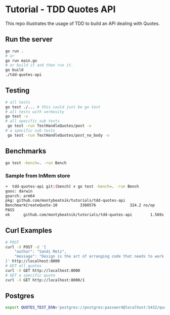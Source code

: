 # Tutorial - TDD Quotes API
This repo illustrates the usage of TDD to build an API dealing with Quotes. 

## Run the server
```bash
go run . 
# or 
go run main.go
# or build it and then run it. 
go build 
./tdd-quotes-api
```

## Testing 
```bash
# all tests
go test ./... # this could just be go test
# all tests with verbosity 
go test -v 
# all specific sub tests
 go test -run TestHandleQuotes/post -v 
# a specific sub tests
 go test -run TestHandleQuotes/post_no_body -v 
```

## Benchmarks
```bash
go test -bench=. -run Bench
```

### Sample from InMem store
```bash
➜  tdd-quotes-api git:(bench) ✗ go test -bench=. -run Bench                         
goos: darwin
goarch: arm64
pkg: github.com/montybeatnik/tutorials/tdd-quotes-api
BenchmarkCreateQuote-10          3380576               324.2 ns/op
PASS
ok      github.com/montybeatnik/tutorials/tdd-quotes-api        1.569s
```

## Curl Examples
```bash
# POST
curl -X POST -d '{
    "author": "Sandi Metz",
    "message": "Design is the art of arranging code that needs to work today, and to be easy to change forever."
}' http://localhost:8000
# GET all quotes
curl -X GET http://localhost:8000
# GET a specific quote
curl -X GET http://localhost:8000/1
```

## Postgres 
```bash
export QUOTES_TEST_DSN='postgres://postgres:password@localhost:5432/quotes_db?sslmode=disable'
```